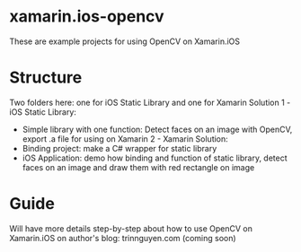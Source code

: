 xamarin.ios-opencv
==================

These are example projects for using OpenCV on Xamarin.iOS

Structure
===================
Two folders here: one for iOS Static Library and one for Xamarin Solution
1 - iOS Static Library: 
+ Simple library with one function: Detect faces on an image with OpenCV, export .a file for using on Xamarin
2 - Xamarin Solution:
+ Binding project: make a C# wrapper for static library
+ iOS Application: demo how binding and function of static library, detect faces on an image and draw them with red rectangle on image

Guide
===================
Will have more details step-by-step about how to use OpenCV on Xamarin.iOS on author's blog: trinnguyen.com (coming soon)
